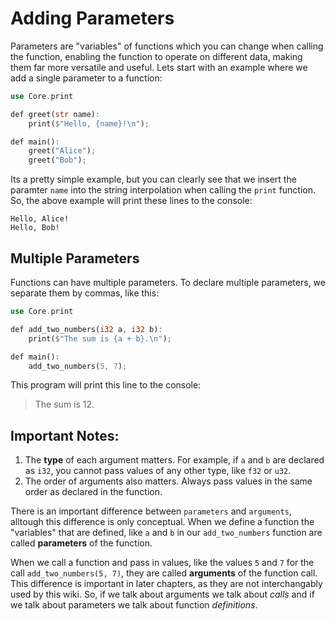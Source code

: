 # Adding Parameters

Parameters are "variables" of functions which you can change when calling the function, enabling the function to operate on different data, making them far more versatile and useful. Lets start with an example where we add a single parameter to a function:

```rs
use Core.print

def greet(str name):
    print($"Hello, {name}!\n");

def main():
    greet("Alice");
    greet("Bob");
```

Its a pretty simple example, but you can clearly see that we insert the paramter `name` into the string interpolation when calling the `print` function. So, the above example will print these lines to the console:

```
Hello, Alice!
Hello, Bob!
```

## Multiple Parameters

Functions can have multiple parameters. To declare multiple parameters, we separate them by commas, like this:

```rs
use Core.print

def add_two_numbers(i32 a, i32 b):
    print($"The sum is {a + b}.\n");

def main():
    add_two_numbers(5, 7);
```

This program will print this line to the console:

> The sum is 12.

## Important Notes:

1. The **type** of each argument matters. For example, if `a` and `b` are declared as `i32`, you cannot pass values of any other type, like `f32` or `u32`.
2. The order of arguments also matters. Always pass values in the same order as declared in the function.

There is an important difference between `parameters` and `arguments`, alltough this difference is only conceptual. When we define a function the "variables" that are defined, like `a` and `b` in our `add_two_numbers` function are called **parameters** of the function.

When we call a function and pass in values, like the values `5` and `7` for the call `add_two_numbers(5, 7)`, they are called **arguments** of the function call. This difference is important in later chapters, as they are not interchangably used by this wiki. So, if we talk about arguments we talk about *calls* and if we talk about parameters we talk about function *definitions*.

